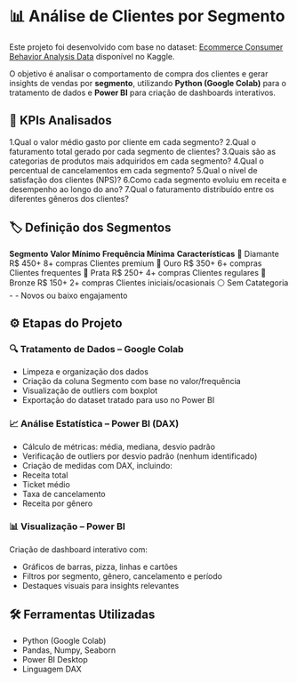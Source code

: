 # 📊 Análise de Clientes por Segmento 
Este projeto foi desenvolvido com base no dataset:
[Ecommerce Consumer Behavior Analysis Data](https://www.kaggle.com/datasets/salahuddinahmedshuvo/ecommerce-consumer-behavior-analysis-data) disponível no Kaggle.

O objetivo é analisar o comportamento de compra dos clientes e gerar insights de vendas por **segmento**, utilizando **Python (Google Colab)** para o 
tratamento de dados e **Power BI** para criação de dashboards interativos.

## 🧾 KPIs Analisados

1.Qual o valor médio gasto por cliente em cada segmento?
2.Qual o faturamento total gerado por cada segmento de clientes?
3.Quais são as categorias de produtos mais adquiridos em cada segmento?
4.Qual o percentual de cancelamentos em cada segmento?
5.Qual o nível de satisfação dos clientes (NPS)?
6.Como cada segmento evoluiu em receita e desempenho ao longo do ano?
7.Qual o faturamento distribuído entre os diferentes gêneros dos clientes?


## 🏷️ Definição dos Segmentos
**Segmento**	   **Valor Mínimo**	  **Frequência Mínima**	   **Características**
💎 Diamante     	 R$ 450+	           8+ compras	            Clientes premium 
🥇 Ouro	           R$ 350+	           6+ compras	            Clientes frequentes 
🥈 Prata	         R$ 250+	           4+ compras	            Clientes regulares 
🥉 Bronze	         R$ 150+	           2+ compras	            Clientes iniciais/ocasionais
⚪ Sem Catategoria    -                   -                   Novos ou baixo engajamento



## ⚙️ Etapas do Projeto

### 🔍 Tratamento de Dados – Google Colab
- Limpeza e organização dos dados
- Criação da coluna Segmento com base no valor/frequência
- Visualização de outliers com boxplot
- Exportação do dataset tratado para uso no Power BI

### 📈 Análise Estatística – Power BI (DAX)
- Cálculo de métricas: média, mediana, desvio padrão
- Verificação de outliers por desvio padrão (nenhum identificado)
- Criação de medidas com DAX, incluindo:
- Receita total
- Ticket médio
- Taxa de cancelamento
- Receita por gênero

### 📊 Visualização – Power BI
Criação de dashboard interativo com:
- Gráficos de barras, pizza, linhas e cartões
- Filtros por segmento, gênero, cancelamento e período
- Destaques visuais para insights relevantes
    
## 🛠️ Ferramentas Utilizadas
- Python (Google Colab)
- Pandas, Numpy, Seaborn
- Power BI Desktop
- Linguagem DAX




